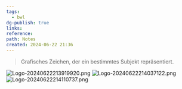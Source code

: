 ```yaml
---
tags:
  - bwl
dg-publish: true
links: 
reference: 
path: Notes
created: 2024-06-22 21:36
---
```

> Grafisches Zeichen, der ein bestimmtes Subjekt repräsentiert.

![Logo-20240622213919920.png](/img/user/02%20-%20RESOURCES/Files/Logo-20240622213919920.png)
![Logo-20240622214037122.png](/img/user/02%20-%20RESOURCES/Files/Logo-20240622214037122.png)
![Logo-20240622214110737.png](/img/user/02%20-%20RESOURCES/Files/Logo-20240622214110737.png)